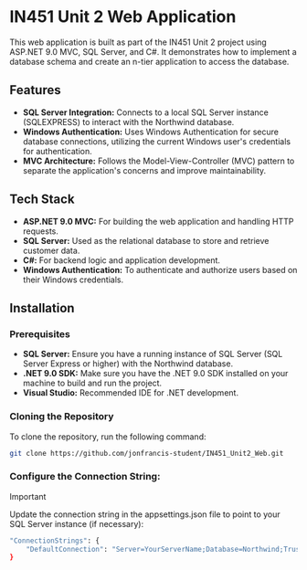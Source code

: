 # IN451 Unit 2 Web Application

This web application is built as part of the IN451 Unit 2 project using ASP.NET 9.0 MVC, SQL Server, and C#. It demonstrates how to implement a database schema and create an n-tier application to access the database.
## Features
- **SQL Server Integration:** Connects to a local SQL Server instance (SQLEXPRESS) to interact with the Northwind database.
- **Windows Authentication:** Uses Windows Authentication for secure database connections, utilizing the current Windows user's credentials for authentication.
- **MVC Architecture:** Follows the Model-View-Controller (MVC) pattern to separate the application's concerns and improve maintainability.

## Tech Stack

- **ASP.NET 9.0 MVC:** For building the web application and handling HTTP requests.
- **SQL Server:** Used as the relational database to store and retrieve customer data.
- **C#:** For backend logic and application development.
- **Windows Authentication:** To authenticate and authorize users based on their Windows credentials.

## Installation
### Prerequisites

- **SQL Server:** Ensure you have a running instance of SQL Server (SQL Server Express or higher) with the Northwind database.
- **.NET 9.0 SDK:** Make sure you have the .NET 9.0 SDK installed on your machine to build and run the project.
- **Visual Studio:** Recommended IDE for .NET development.

### Cloning the Repository
To clone the repository, run the following command:
```bash
git clone https://github.com/jonfrancis-student/IN451_Unit2_Web.git
```


### Configure the Connection String:
> [!IMPORTANT]
> Update the connection string in the appsettings.json file to point to your SQL Server instance (if necessary):
```bash
"ConnectionStrings": {
    "DefaultConnection": "Server=YourServerName;Database=Northwind;Trusted_Connection=True;MultipleActiveResultSets=true;TrustServerCertificate=true"
}
```
